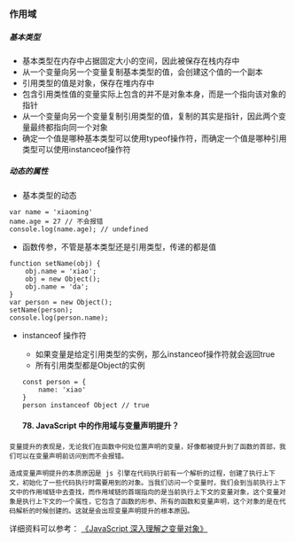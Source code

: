 ### 作用域
##### 基本类型
- 基本类型在内存中占据固定大小的空间，因此被保存在栈内存中
- 从一个变量向另一个变量复制基本类型的值，会创建这个值的一个副本
- 引用类型的值是对象，保存在堆内存中
- 包含引用类性值的变量实际上包含的并不是对象本身，而是一个指向该对象的指针
- 从一个变量向另一个变量复制引用类型的值，复制的其实是指针，因此两个变量最终都指向同一个对象
- 确定一个值是哪种基本类型可以使用typeof操作符，而确定一个值是哪种引用类型可以使用instanceof操作符

##### 动态的属性
- 基本类型的动态
```
var name = 'xiaoming'
name.age = 27 // 不会报错
console.log(name.age); // undefined
```
- 函数传参，不管是基本类型还是引用类型，传递的都是值
```
function setName(obj) {
    obj.name = 'xiao';
    obj = new Object();
    obj.name = 'da';
}
var person = new Object();
setName(person);
console.log(person.name);
```
- instanceof 操作符
  - 如果变量是给定引用类型的实例，那么instanceof操作符就会返回true
  - 所有引用类型都是Object的实例
  ```
  const person = {
      name: 'xiao'
  }
  person instanceof Object // true
  ```

  #### 78. JavaScript 中的作用域与变量声明提升？

```
变量提升的表现是，无论我们在函数中何处位置声明的变量，好像都被提升到了函数的首部，我们可以在变量声明前访问到而不会报错。

造成变量声明提升的本质原因是 js 引擎在代码执行前有一个解析的过程，创建了执行上下文，初始化了一些代码执行时需要用到的对象。当我们访问一个变量时，我们会到当前执行上下文中的作用域链中去查找，而作用域链的首端指向的是当前执行上下文的变量对象，这个变量对象是执行上下文的一个属性，它包含了函数的形参、所有的函数和变量声明，这个对象的是在代码解析的时候创建的。这就是会出现变量声明提升的根本原因。
```

详细资料可以参考：
[《JavaScript 深入理解之变量对象》](http://cavszhouyou.top/JavaScript%E6%B7%B1%E5%85%A5%E7%90%86%E8%A7%A3%E4%B9%8B%E5%8F%98%E9%87%8F%E5%AF%B9%E8%B1%A1.html)
